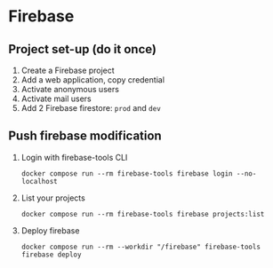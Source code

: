 # Firebase

## Project set-up (do it once)
1. Create a Firebase project
1. Add a web application, copy credential
1. Activate anonymous users
1. Activate mail users
1. Add 2 Firebase firestore: `prod` and `dev`

## Push firebase modification
1. Login with firebase-tools CLI
   ```
   docker compose run --rm firebase-tools firebase login --no-localhost
   ```
1. List your projects
   ```
   docker compose run --rm firebase-tools firebase projects:list
   ```
1. Deploy firebase
   ```
   docker compose run --rm --workdir "/firebase" firebase-tools firebase deploy
   ```